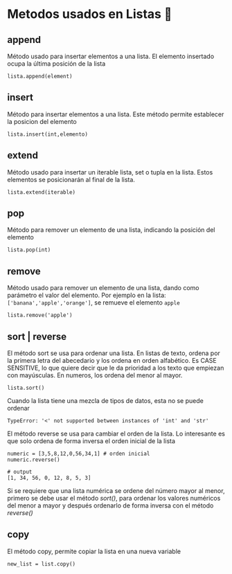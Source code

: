 # Metodos usados en Listas 🐍

## append
Método usado para insertar elementos  a una lista. El elemento insertado ocupa la última posición de la lista

```
lista.append(element)
```

## insert
Método para insertar elementos a una lista. Este método permite establecer la posicion del elemento 
```
lista.insert(int,elemento)
```

## extend
Método usado para insertar un iterable lista, set o tupla en la lista. Estos elementos se posicionarán al final de la lista.
```
lista.extend(iterable)
```


## pop
Método para remover un elemento de una lista, indicando la posición del elemento
```
lista.pop(int)
```

## remove
Método usado para remover un elemento de una lista, dando como parámetro el valor del elemento. Por ejemplo en la lista: ```['banana','apple','orange']```, se remueve el elemento ```apple```
```
lista.remove('apple')
```

## sort | reverse
El método sort se usa para ordenar una lista. En listas de texto, ordena por la primera letra del abecedario y los ordena en orden alfabético. Es CASE SENSITIVE, lo que quiere decir que le da prioridad a los texto que empiezan con mayúsculas. En numeros, los ordena del menor al mayor.
```
lista.sort()
```

Cuando la lista tiene una mezcla de tipos de datos, esta no se puede ordenar
```
TypeError: '<' not supported between instances of 'int' and 'str'
```
El método reverse se usa para cambiar el orden de la lista. Lo interesante es que solo ordena de forma inversa el orden inicial de la lista
```
numeric = [3,5,8,12,0,56,34,1] # orden inicial
numeric.reverse()

# output
[1, 34, 56, 0, 12, 8, 5, 3]
```
Si se requiere que una lista numérica se ordene del número mayor al menor, primero se debe usar el método *sort()*, para ordenar los valores numéricos del menor a mayor y después ordenarlo de forma inversa con el método *reverse()*

## copy
El método copy, permite copiar la lista en una nueva variable
```
new_list = list.copy()
```
